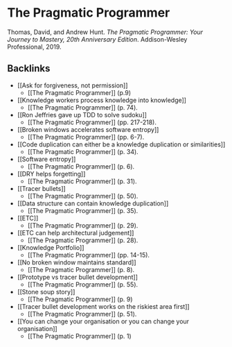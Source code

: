 # The Pragmatic Programmer
Thomas, David, and Andrew Hunt. *The Pragmatic Programmer: Your Journey to Mastery, 20th Anniversary Edition*. Addison-Wesley Professional, 2019.

## Backlinks
* [[Ask for forgiveness, not permission]]
	* [[The Pragmatic Programmer]] (p.9)
* [[Knowledge workers process knowledge into knowledge]]
	* [[The Pragmatic Programmer]] (p. 74).
* [[Ron Jeffries gave up TDD to solve sudoku]]
	* [[The Pragmatic Programmer]] (pp. 217-218).
* [[Broken windows accelerates software entropy]]
	* [[The Pragmatic Programmer]] (pp. 6-7).
* [[Code duplication can either be a knowledge duplication or similarities]]
	* [[The Pragmatic Programmer]] (p. 34).
* [[Software entropy]]
	* [[The Pragmatic Programmer]] (p. 6).
* [[DRY helps forgetting]]
	* [[The Pragmatic Programmer]] (p. 31).
* [[Tracer bullets]]
	* [[The Pragmatic Programmer]] (p. 50).
* [[Data structure can contain knowledge duplication]]
	* [[The Pragmatic Programmer]] (p. 35).
* [[ETC]]
	* [[The Pragmatic Programmer]] (p. 29).
* [[ETC can help architectural judgement]]
	* [[The Pragmatic Programmer]] (p. 28).
* [[Knowledge Portfolio]]
	* [[The Pragmatic Programmer]] (pp. 14-15).
* [[No broken window maintains standard]]
	* [[The Pragmatic Programmer]] (p. 8).
* [[Prototype vs tracer bullet development]]
	* [[The Pragmatic Programmer]] (p. 55).
* [[Stone soup story]]
	* [[The Pragmatic Programmer]] (p. 9)
* [[Tracer bullet development works on the riskiest area first]]
	* [[The Pragmatic Programmer]] (p. 51).
* [[You can change your organisation or you can change your organisation]]
	* [[The Pragmatic Programmer]] (p. 1)

<!-- #evergreen #literature -->

<!-- {BearID:6CF6A02B-B64B-4A13-B49F-534C6F046C14-91861-00001225D4F95678} -->
